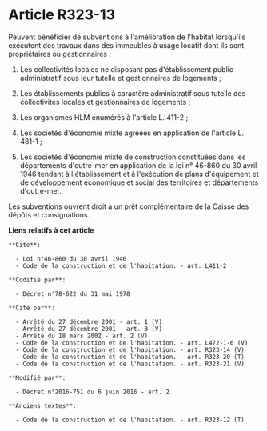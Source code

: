 # Article R323-13

Peuvent bénéficier de subventions à l'amélioration de l'habitat lorsqu'ils exécutent des travaux dans des immeubles à usage
locatif dont ils sont propriétaires ou gestionnaires :

1. Les collectivités locales ne disposant pas d'établissement public administratif sous leur tutelle et gestionnaires de
logements ;

2. Les établissements publics à caractère administratif sous tutelle des collectivités locales et gestionnaires de
logements ;

3. Les organismes HLM énumérés à l'article L. 411-2 ;

4. Les sociétés d'économie mixte agréées en application de l'article L. 481-1 ;

5. Les sociétés d'économie mixte de construction constituées dans les départements d'outre-mer en application de la loi n°
46-860 du 30 avril 1946 tendant à l'établissement et à l'exécution de plans d'équipement et de développement économique et
social des territoires et départements d'outre-mer.

Les subventions ouvrent droit à un prêt complémentaire de la Caisse des dépôts et consignations.

**Liens relatifs à cet article**

	**Cite**:

	  - Loi n°46-860 du 30 avril 1946
	  - Code de la construction et de l'habitation. - art. L411-2

	**Codifié par**:

	  - Décret n°78-622 du 31 mai 1978

	**Cité par**:

	  - Arrêté du 27 décembre 2001 - art. 1 (V)
	  - Arrêté du 27 décembre 2001 - art. 3 (V)
	  - Arrêté du 18 mars 2002 - art. 2 (V)
	  - Code de la construction et de l'habitation. - art. L472-1-6 (V)
	  - Code de la construction et de l'habitation. - art. R323-14 (V)
	  - Code de la construction et de l'habitation. - art. R323-20 (T)
	  - Code de la construction et de l'habitation. - art. R323-21 (V)

	**Modifié par**:

	  - Décret n°2016-751 du 6 juin 2016 - art. 2

	**Anciens textes**:

	  - Code de la construction et de l'habitation. - art. R323-12 (T)
